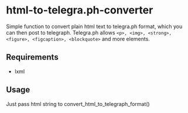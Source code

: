 # html-to-telegra.ph-converter

Simple function to convert plain html text to telegra.ph format, which you can then post to telegraph.
Telegra.ph allows `<p>, <img>, <strong>, <figure>, <figcaption>, <blockquote>` and more elements.

## Requirements
* lxml

## Usage
Just pass html string to convert_html_to_telegraph_format()
